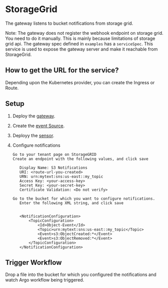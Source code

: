 # StorageGrid

The gateway listens to bucket notifications from storage grid.

Note: The gateway does not register the webhook endpoint on storage grid. You need to do it manually. This is mainly because limitations of storage grid api.
The gateway spec defined in `examples` has a `serviceSpec`. This service is used to expose the gateway server and make it reachable from StorageGrid.

## How to get the URL for the service?
Depending upon the Kubernetes provider, you can create the Ingress or Route. 

## Setup

1. Deploy the [gateway](https://github.com/argoproj/argo-events/tree/master/examples/gateways/storage-grid.yaml).

2. Create the [event Source](https://github.com/argoproj/argo-events/tree/master/examples/event-sources/storage-grid.yaml).

3. Deployy the [sensor](https://github.com/argoproj/argo-events/tree/master/examples/sensors/storage-grid.yaml).

4. Configure notifications

       Go to your tenant page on StorageGRID
       Create an endpoint with the following values, and click save
          
          Display Name: S3 Notifications
          URI: <route-url-you-created>
          URN: urn:mytext:sns:us-east::my_topic
          Access Key: <your-access-key>
          Secret Key: <your-secret-key>
          Certificate Validation: <Do not verify>
        
       Go to the bucket for which you want to configure notifications.
          Enter the following XML string, and click save
         
      
          <NotificationConfiguration>
              <TopicConfiguration>
                  <Id>Object-Event</Id>
                  <Topic>urn:mytext:sns:us-east::my_topic</Topic>
                  <Event>s3:ObjectCreated:*</Event>
                  <Event>s3:ObjectRemoved:*</Event>
              </TopicConfiguration>
          </NotificationConfiguration>


## Trigger Workflow
Drop a file into the bucket for which you configured the notifications and watch Argo workflow being triggered.
